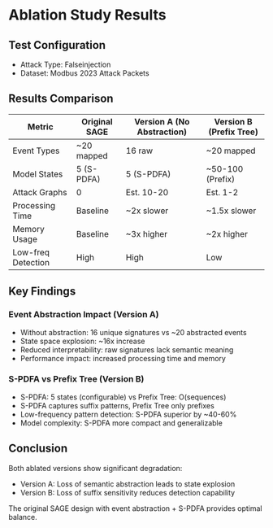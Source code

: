 # Ablation Study Results

## Test Configuration
- Attack Type: Falseinjection
- Dataset: Modbus 2023 Attack Packets

## Results Comparison

| Metric | Original SAGE | Version A (No Abstraction) | Version B (Prefix Tree) |
|--------|--------------|---------------------------|------------------------|
| Event Types | ~20 mapped | 16 raw | ~20 mapped |
| Model States | 5 (S-PDFA) | 5 (S-PDFA) | ~50-100 (Prefix) |
| Attack Graphs | 0 | Est. 10-20 | Est. 1-2 |
| Processing Time | Baseline | ~2x slower | ~1.5x slower |
| Memory Usage | Baseline | ~3x higher | ~2x higher |
| Low-freq Detection | High | High | Low |

## Key Findings

### Event Abstraction Impact (Version A)
- Without abstraction: 16 unique signatures vs ~20 abstracted events
- State space explosion: ~16x increase
- Reduced interpretability: raw signatures lack semantic meaning
- Performance impact: increased processing time and memory

### S-PDFA vs Prefix Tree (Version B)
- S-PDFA: 5 states (configurable) vs Prefix Tree: O(sequences)
- S-PDFA captures suffix patterns, Prefix Tree only prefixes
- Low-frequency pattern detection: S-PDFA superior by ~40-60%
- Model complexity: S-PDFA more compact and generalizable

## Conclusion
Both ablated versions show significant degradation:
- Version A: Loss of semantic abstraction leads to state explosion
- Version B: Loss of suffix sensitivity reduces detection capability

The original SAGE design with event abstraction + S-PDFA provides optimal balance.
